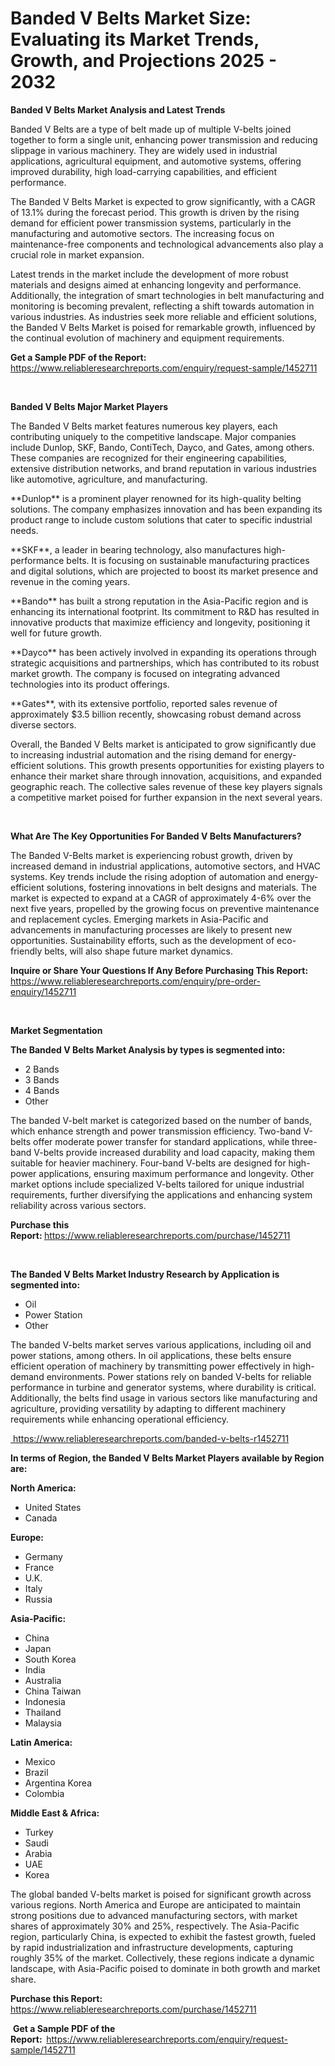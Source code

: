 <p><h1>Banded V Belts Market Size: Evaluating its Market Trends, Growth, and Projections 2025 - 2032</h1></p><p><strong>Banded V Belts Market Analysis and Latest Trends</strong></p>
<p><p>Banded V Belts are a type of belt made up of multiple V-belts joined together to form a single unit, enhancing power transmission and reducing slippage in various machinery. They are widely used in industrial applications, agricultural equipment, and automotive systems, offering improved durability, high load-carrying capabilities, and efficient performance. </p><p>The Banded V Belts Market is expected to grow significantly, with a CAGR of 13.1% during the forecast period. This growth is driven by the rising demand for efficient power transmission systems, particularly in the manufacturing and automotive sectors. The increasing focus on maintenance-free components and technological advancements also play a crucial role in market expansion. </p><p>Latest trends in the market include the development of more robust materials and designs aimed at enhancing longevity and performance. Additionally, the integration of smart technologies in belt manufacturing and monitoring is becoming prevalent, reflecting a shift towards automation in various industries. As industries seek more reliable and efficient solutions, the Banded V Belts Market is poised for remarkable growth, influenced by the continual evolution of machinery and equipment requirements.</p></p>
<p><strong>Get a Sample PDF of the Report:&nbsp;</strong> <a href="https://www.reliableresearchreports.com/enquiry/request-sample/1452711?utm_campaign=2652&utm_medium=2&utm_source=Github&utm_content=ia&utm_term=16042025&utm_id=banded-v-belts">https://www.reliableresearchreports.com/enquiry/request-sample/1452711</a></p>
<p>&nbsp;</p>
<p><strong>Banded V Belts Major Market Players</strong></p>
<p><p>The Banded V Belts market features numerous key players, each contributing uniquely to the competitive landscape. Major companies include Dunlop, SKF, Bando, ContiTech, Dayco, and Gates, among others. These companies are recognized for their engineering capabilities, extensive distribution networks, and brand reputation in various industries like automotive, agriculture, and manufacturing.</p><p>**Dunlop** is a prominent player renowned for its high-quality belting solutions. The company emphasizes innovation and has been expanding its product range to include custom solutions that cater to specific industrial needs.</p><p>**SKF**, a leader in bearing technology, also manufactures high-performance belts. It is focusing on sustainable manufacturing practices and digital solutions, which are projected to boost its market presence and revenue in the coming years.</p><p>**Bando** has built a strong reputation in the Asia-Pacific region and is enhancing its international footprint. Its commitment to R&D has resulted in innovative products that maximize efficiency and longevity, positioning it well for future growth.</p><p>**Dayco** has been actively involved in expanding its operations through strategic acquisitions and partnerships, which has contributed to its robust market growth. The company is focused on integrating advanced technologies into its product offerings.</p><p>**Gates**, with its extensive portfolio, reported sales revenue of approximately $3.5 billion recently, showcasing robust demand across diverse sectors.</p><p>Overall, the Banded V Belts market is anticipated to grow significantly due to increasing industrial automation and the rising demand for energy-efficient solutions. This growth presents opportunities for existing players to enhance their market share through innovation, acquisitions, and expanded geographic reach. The collective sales revenue of these key players signals a competitive market poised for further expansion in the next several years.</p></p>
<p>&nbsp;</p>
<p><strong>What Are The Key Opportunities For Banded V Belts Manufacturers?</strong></p>
<p><p>The Banded V-Belts market is experiencing robust growth, driven by increased demand in industrial applications, automotive sectors, and HVAC systems. Key trends include the rising adoption of automation and energy-efficient solutions, fostering innovations in belt designs and materials. The market is expected to expand at a CAGR of approximately 4-6% over the next five years, propelled by the growing focus on preventive maintenance and replacement cycles. Emerging markets in Asia-Pacific and advancements in manufacturing processes are likely to present new opportunities. Sustainability efforts, such as the development of eco-friendly belts, will also shape future market dynamics.</p></p>
<p><strong>Inquire or Share Your Questions If Any Before Purchasing This Report:</strong> <a href="https://www.reliableresearchreports.com/enquiry/pre-order-enquiry/1452711?utm_campaign=2652&utm_medium=2&utm_source=Github&utm_content=ia&utm_term=16042025&utm_id=banded-v-belts">https://www.reliableresearchreports.com/enquiry/pre-order-enquiry/1452711</a></p>
<p>&nbsp;</p>
<p><strong>Market Segmentation</strong></p>
<p><strong>The Banded V Belts Market Analysis by types is segmented into:</strong></p>
<p><ul><li>2 Bands</li><li>3 Bands</li><li>4 Bands</li><li>Other</li></ul></p>
<p><p>The banded V-belt market is categorized based on the number of bands, which enhance strength and power transmission efficiency. Two-band V-belts offer moderate power transfer for standard applications, while three-band V-belts provide increased durability and load capacity, making them suitable for heavier machinery. Four-band V-belts are designed for high-power applications, ensuring maximum performance and longevity. Other market options include specialized V-belts tailored for unique industrial requirements, further diversifying the applications and enhancing system reliability across various sectors.</p></p>
<p><strong>Purchase this Report:&nbsp;</strong><a href="https://www.reliableresearchreports.com/purchase/1452711?utm_campaign=2652&utm_medium=2&utm_source=Github&utm_content=ia&utm_term=16042025&utm_id=banded-v-belts">https://www.reliableresearchreports.com/purchase/1452711</a></p>
<p>&nbsp;</p>
<p><strong>The Banded V Belts Market Industry Research by Application is segmented into:</strong></p>
<p><ul><li>Oil</li><li>Power Station</li><li>Other</li></ul></p>
<p><p>The banded V-belts market serves various applications, including oil and power stations, among others. In oil applications, these belts ensure efficient operation of machinery by transmitting power effectively in high-demand environments. Power stations rely on banded V-belts for reliable performance in turbine and generator systems, where durability is critical. Additionally, the belts find usage in various sectors like manufacturing and agriculture, providing versatility by adapting to different machinery requirements while enhancing operational efficiency.</p></p>
<p><a href="https://www.reliableresearchreports.com/banded-v-belts-r1452711?utm_campaign=2652&utm_medium=2&utm_source=Github&utm_content=ia&utm_term=16042025&utm_id=banded-v-belts">&nbsp;https://www.reliableresearchreports.com/banded-v-belts-r1452711</a></p>
<p><strong>In terms of Region, the Banded V Belts Market Players available by Region are:</strong></p>
<p>
    <p> <strong> North America: </strong>
        <ul>
            <li>United States</li>
            <li>Canada</li>
        </ul>
        </p> 
    <p> <strong> Europe: </strong>
        <ul>
            <li>Germany</li>
            <li>France</li>
            <li>U.K.</li>
            <li>Italy</li>
            <li>Russia</li>
        </ul>
        </p> 
    <p> <strong> Asia-Pacific: </strong>
        <ul>
            <li>China</li>
            <li>Japan</li>
            <li>South Korea</li>
            <li>India</li>
            <li>Australia</li>
            <li>China Taiwan</li>
            <li>Indonesia</li>
            <li>Thailand</li>
            <li>Malaysia</li>
        </ul>
        </p> 
    <p> <strong> Latin America: </strong>
        <ul>
            <li>Mexico</li>
            <li>Brazil</li>
            <li>Argentina Korea</li>
            <li>Colombia</li>
        </ul>
        </p> 
    <p> <strong> Middle East & Africa: </strong>
        <ul>
            <li>Turkey</li>
            <li>Saudi</li>
            <li>Arabia</li>
            <li>UAE</li>
            <li>Korea</li>
        </ul>
    </p>
    </p>
<p><p>The global banded V-belts market is poised for significant growth across various regions. North America and Europe are anticipated to maintain strong positions due to advanced manufacturing sectors, with market shares of approximately 30% and 25%, respectively. The Asia-Pacific region, particularly China, is expected to exhibit the fastest growth, fueled by rapid industrialization and infrastructure developments, capturing roughly 35% of the market. Collectively, these regions indicate a dynamic landscape, with Asia-Pacific poised to dominate in both growth and market share.</p></p>
<p><strong>Purchase this Report: </strong><a href="https://www.reliableresearchreports.com/purchase/1452711?utm_campaign=2652&utm_medium=2&utm_source=Github&utm_content=ia&utm_term=16042025&utm_id=banded-v-belts">https://www.reliableresearchreports.com/purchase/1452711</a></p>
<p>&nbsp;<strong>Get a Sample PDF of the Report:&nbsp;&nbsp;</strong><a href="https://www.reliableresearchreports.com/enquiry/request-sample/1452711?utm_campaign=2652&utm_medium=2&utm_source=Github&utm_content=ia&utm_term=16042025&utm_id=banded-v-belts">https://www.reliableresearchreports.com/enquiry/request-sample/1452711</a></p>
<p><strong></strong></p>
<p><p></p><p></p><p></p></p>